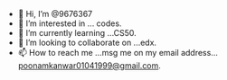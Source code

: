 - 👋 Hi, I’m @9676367
- 👀 I’m interested in ... codes.
- 🌱 I’m currently learning ...CS50.
- 💞️ I’m looking to collaborate on ...edx.
- 📫 How to reach me ...msg me on my email address... poonamkanwar01041999@gmail.com.

<!---
9676367/9676367 is a ✨ special ✨ repository because its `README.md` (this file) appears on your GitHub profile.
You can click the Preview link to take a look at your changes.
--->
